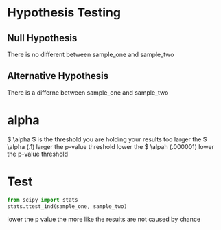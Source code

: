 # Hypothesis Testing

## Null Hypothesis
There is no different between sample_one and sample_two

## Alternative Hypothesis
There is a differne between sample_one and sample_two

# alpha 
$ \alpha $ is the threshold you are holding your results too
larger the $ \alpha (.1) larger the p-value threshold 
lower the $ \alpah (.000001) lower the p-value threshold

# Test
```python
from scipy import stats
stats.ttest_ind(sample_one, sample_two)
```

lower the p value the more like the results are not caused by chance 







